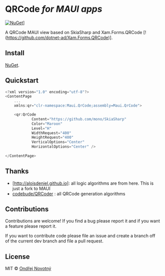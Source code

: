 # QRCode *for MAUI apps*

[![NuGet](https://img.shields.io/nuget/v/Maui.QrCode.svg?label=NuGet)](https://www.nuget.org/packages/Maui.QrCode/)]

A QRCode MAUI view based on SkiaSharp and Xam.Forms.QRCode [!(https://github.com/dotnet-ad/Xam.Forms.QRCode)].


## Install

[NuGet](https://www.nuget.org/packages/Maui.QrCode/).

## Quickstart

```csharp
<?xml version="1.0" encoding="utf-8"?>
<ContentPage 
    ...
    xmlns:qr="clr-namespace:Maui.QrCode;assembly=Maui.QrCode">

    <qr:QrCode 
            Content="https://github.com/mono/SkiaSharp"
            Color="Maroon" 
            Level="H" 
            WidthRequest="400" 
            HeightRequest="400" 
            VerticalOptions="Center" 
            HorizontalOptions="Center" />
    
</ContentPage>
```

## Thanks
* [http://aloisdeniel.github.io]: all logic algorithms are from here. This is just a fork to MAUI
* [codebude/QRCoder](https://github.com/codebude/QRCoder) : all QRCode generation algorithms

## Contributions

Contributions are welcome! If you find a bug please report it and if you want a feature please report it.

If you want to contribute code please file an issue and create a branch off of the current dev branch and file a pull request.

## License

MIT © [Ondřej Novotný]()


